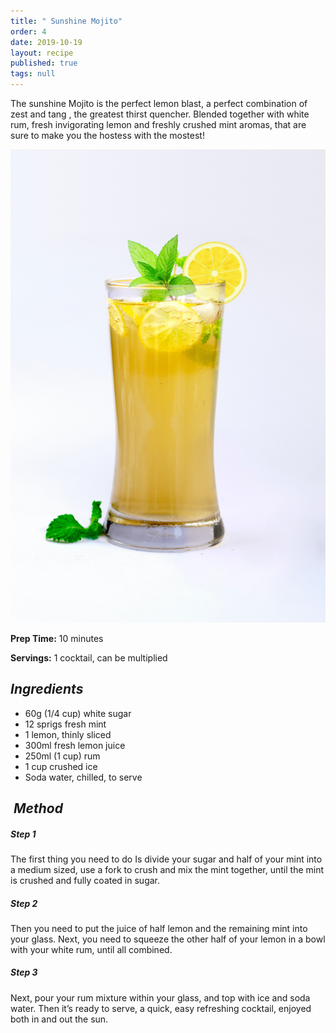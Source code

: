 ```yaml
---
title: " Sunshine Mojito"
order: 4
date: 2019-10-19
layout: recipe
published: true
tags: null
---
```

The sunshine Mojito is the perfect lemon blast, a perfect combination of zest and tang , the greatest thirst quencher. Blended together with white rum, fresh invigorating lemon and freshly crushed mint aromas, that are sure to make you the hostess with the mostest!



![Lemon and Mint Mojito in a glass](../uploads/pixzolo-photography-clmch3ayghk-unsplash.jpg " Sunshine Mojito")



**Prep Time:** 10 minutes 

**Servings:** 1 cocktail, can be multiplied



## *Ingredients* 

* 60g (1/4 cup) white sugar
* 12 sprigs fresh mint
* 1 lemon, thinly sliced
* 300ml fresh lemon juice
* 250ml (1 cup) rum
* 1 cup crushed ice
* Soda water, chilled, to serve

##  *Method*

##### *Step 1*

The first thing you need to do Is divide your sugar and half of your mint into a medium sized, use a fork to crush and mix the mint together, until the mint is crushed and fully coated in sugar.

##### *Step 2*

Then you need to put the juice of half lemon and the remaining mint into your glass. Next, you need to squeeze the other half of your lemon in a bowl with your white rum, until all combined. 

##### *Step 3*

Next, pour your rum mixture within your glass, and top with ice and soda water. Then it’s ready to serve, a quick, easy refreshing cocktail, enjoyed both in and out the sun.